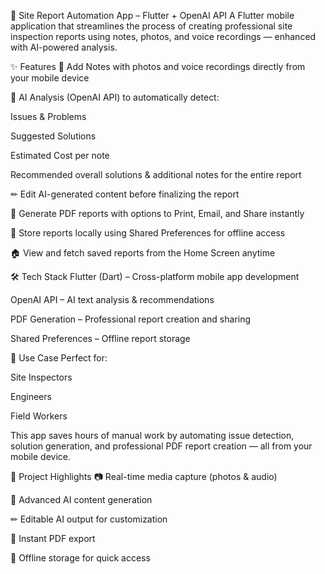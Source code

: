 📱 Site Report Automation App – Flutter + OpenAI API
A Flutter mobile application that streamlines the process of creating professional site inspection reports using notes, photos, and voice recordings — enhanced with AI-powered analysis.

✨ Features
📝 Add Notes with photos and voice recordings directly from your mobile device

🤖 AI Analysis (OpenAI API) to automatically detect:

Issues & Problems

Suggested Solutions

Estimated Cost per note

Recommended overall solutions & additional notes for the entire report

✏ Edit AI-generated content before finalizing the report

📄 Generate PDF reports with options to Print, Email, and Share instantly

💾 Store reports locally using Shared Preferences for offline access

🏠 View and fetch saved reports from the Home Screen anytime

🛠 Tech Stack
Flutter (Dart) – Cross-platform mobile app development

OpenAI API – AI text analysis & recommendations

PDF Generation – Professional report creation and sharing

Shared Preferences – Offline report storage

🚀 Use Case
Perfect for:

Site Inspectors

Engineers

Field Workers

This app saves hours of manual work by automating issue detection, solution generation, and professional PDF report creation — all from your mobile device.

📌 Project Highlights
📷 Real-time media capture (photos & audio)

🤖 Advanced AI content generation

✏ Editable AI output for customization

📄 Instant PDF export

💾 Offline storage for quick access
